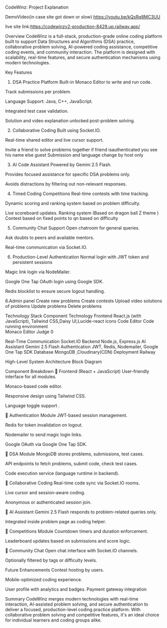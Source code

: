 CodeWinz: Project Explanation

DemoVideo(in case site got down or slow) https://youtu.be/kQsRq8MC3UU

live site link:https://codewinzv2-production-8429.up.railway.app/

Overview
CodeWinz is a full-stack, production-grade online coding platform built to support Data Structures and Algorithms (DSA) practice, collaborative problem solving, AI-powered coding assistance, competitive coding events, and community interaction. The platform is designed with scalability, real-time features, and secure authentication mechanisms using modern technologies.

Key Features
1. DSA Practice Platform
Built-in Monaco Editor to write and run code.


Track submissions per problem.


Language Support: Java, C++, JavaScript.


Integrated test case validation.


Solution and video explanation unlocked post-problem solving.


2. Collaborative Coding
Built using Socket.IO.


Real-time shared editor and live cursor support.


Invite a friend to solve problems together if friend isauthenticated you see his name else guest
Submission and language change by host only


3. AI Code Assistant
Powered by Gemini 2.5 Flash.


Provides focused assistance for specific DSA problems only.


Avoids distractions by filtering out non-relevant responses.


4. Timed Coding Competitions
Real-time contests with time tracking.


Dynamic scoring and ranking system based on problem difficulty.


Live scoreboard updates.
Ranking system (Based on dragon ball Z theme )
Contest based on fixed points to qn based on difficulty


5. Community Chat Support
Open chatroom for general queries.


Ask doubts to peers and available mentors.


Real-time communication via Socket.IO.


6. Production-Level Authentication
Normal login with JWT token and persistent sessions


Magic link login via NodeMailer.


Google One Tap OAuth login using Google SDK.


Redis blocklist to ensure secure logout handling.


6.Admin panel
Create new problems 
Create contests
Upload video solutions of problems
Update problems
Delete problems 
  

Technology Stack
Component
Technology
Frontend
React.js (with JavaScript), Tailwind CSS,Daisy UI,Lucide-react icons
Code Editor
Code running environment    
Monaco Editor
Judge 0


Real-Time Communication
Socket.IO
Backend
Node.js, Express.js
AI Assistant
Gemini 2.5 Flash
Authentication
JWT, Redis, Nodemailer, Google One Tap SDK
Database
MongoDB ,Cloudinary(CDN)
Deployment
Railway


High-Level System Architecture
Block Diagram

                  
                       


Component Breakdown
🔹 Frontend (React + JavaScript)
User-friendly interface for all modules.


Monaco-based code editor.


Responsive design using Tailwind CSS.


Language toggle support .


🔹 Authentication Module
JWT-based session management.


Redis for token invalidation on logout.


Nodemailer to send magic login links.


Google OAuth via Google One Tap SDK.


🔹 DSA Module
MongoDB stores problems, submissions, test cases.


API endpoints to fetch problems, submit code, check test cases.


Code execution service (language runtime in backend).


🔹 Collaborative Coding
Real-time code sync via Socket.IO rooms.


Live cursor and session-aware coding.


Anonymous or authenticated session join.


🔹 AI Assistant
Gemini 2.5 Flash responds to problem-related queries only.


Integrated inside problem page as coding helper.


🔹 Competitions Module
Countdown timers and duration enforcement.


Leaderboard updates based on submissions and score logic.


🔹 Community Chat
Open chat interface with Socket.IO channels.


Optionally filtered by tags or difficulty levels.



Future Enhancements
Contest hosting by users.


Mobile-optimized coding experience.


User profile with analytics and badges.
Payment gateway integration






Summary
CodeWinz merges modern technologies with real-time interaction, AI-assisted problem solving, and secure authentication to deliver a focused, production-level coding practice platform. With collaborative problem solving and competitive features, it's an ideal choice for individual learners and coding groups alike.


